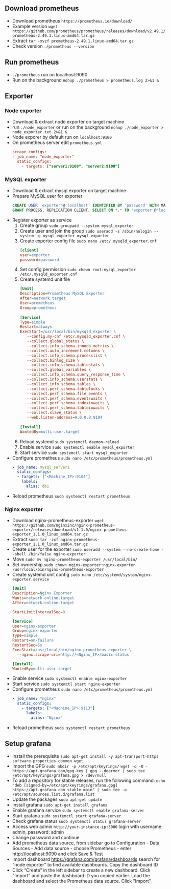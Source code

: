 
## Download prometheus
- Download prometheus `https://prometheus.io/download/`
- Example version `wget https://github.com/prometheus/prometheus/releases/download/v2.49.1/prometheus-2.49.1.linux-amd64.tar.gz`
- Extract `tar -xvzf prometheus-2.49.1.linux-amd64.tar.gz`
- Check version `./prometheus --version`

## Run prometheus
- `./prometheus` run on localhost:9090
- Run on the background `nohup ./prometheus > prometheus.log 2>&1 &`

## Exporter
### Node exporter
- Download & extract node exporter on target machine
- run `./node_exporter` or run on the background `nohup ./node_exporter > node_exporter.txt 2>&1 &`
- Node exporer by default run on `localhost:9100`
- On prometheus server edit `prometheus.yml`
  ```ini
  scrape_configs:
  - job_name: "node_exporter"
    static_configs:
      - targets: ["server1:9100", "server2:9100"]
  ```

### MySQL exporter
- Download & extract mysql exporter on target machine
- Prepare MySQL user for exporter
  ```sql
  CREATE USER 'exporter'@'localhost' IDENTIFIED BY 'password' WITH MAX_USER_CONNECTIONS 3;
  GRANT PROCESS, REPLICATION CLIENT, SELECT ON *.* TO 'exporter'@'localhost';
  ```
- Register exporter as service
  1. Create group `sudo groupadd --system mysql_exporter`
  2. Create user and join the group `sudo useradd -s /sbin/nologin --system -g mysql_exporter mysql_exporter`
  3. Create exporter config file `sudo nano /etc/.mysqld_exporter.cnf`
     ```ini
     [client] 
     user=exporter 
     password=password 
     ```
  4. Set config permission `sudo chown root:mysql_exporter /etc/.mysqld_exporter.cnf`
  5. Create systemd unit file
     ```ini
     [Unit]
     Description=Prometheus MySQL Exporter
     After=network.target
     User=prometheus
     Group=prometheus
 
     [Service]
     Type=simple
     Restart=always
     ExecStart=/usr/local/bin/mysqld_exporter \
        --config.my-cnf /etc/.mysqld_exporter.cnf \
        --collect.global_status \
        --collect.info_schema.innodb_metrics \
        --collect.auto_increment.columns \
        --collect.info_schema.processlist \
        --collect.binlog_size \
        --collect.info_schema.tablestats \
        --collect.global_variables \
        --collect.info_schema.query_response_time \
        --collect.info_schema.userstats \
        --collect.info_schema.tables \
        --collect.perf_schema.tablelocks \
        --collect.perf_schema.file_events \
        --collect.perf_schema.eventswaits \
        --collect.perf_schema.indexiowaits \
        --collect.perf_schema.tableiowaits \
        --collect.slave_status \
        --web.listen-address=0.0.0.0:9104
    
     [Install]
     WantedBy=multi-user.target
     ```
  6. Reload systemd `sudo systemctl daemon-reload`
  7. Enable service `sudo systemctl enable mysql_exporter`
  8. Start service `sudo systemctl start mysql_exporter`
- Configure prometheus `sudo nano /etc/prometheus/prometheus.yml`
  ```yml
  - job_name: mysql_server1
    static_configs: 
    - targets: ['<Machine_IP>:9104'] 
      labels: 
        alias: db1
  ```
- Reload prometheus `sudo systemctl restart prometheus`

### Nginx exporter
- Download nginx-prometheus-exporter `wget https://github.com/nginxinc/nginx-prometheus-exporter/releases/download/v1.1.0/nginx-prometheus-exporter_1.1.0_linux_amd64.tar.gz`
- Extract `sudo tar -zxf nginx-prometheus-exporter_1.1.0_linux_amd64.tar.gz`
- Create user for the exporter `sudo useradd --system --no-create-home --shell /bin/false nginx-exporter`
- Move `sudo mv nginx-prometheus-exporter /usr/local/bin/`
- Set ownership `sudo chown nginx-exporter:nginx-exporter /usr/local/bin/nginx-prometheus-exporter`
- Create systemd unit config `sudo nano /etc/systemd/system/nginx-exporter.service`
  ```ini 
  [Unit]
  Description=Nginx Exporter
  Wants=network-online.target
  After=network-online.target

  StartLimitIntervalSec=0

  [Service]
  User=nginx-exporter
  Group=nginx-exporter
  Type=simple
  Restart=on-failure
  RestartSec=5s
  ExecStart=/usr/local/bin/nginx-prometheus-exporter \
    --nginx.scrape-uri=http://<Nginx_IP>/basic-status

  [Install]
  WantedBy=multi-user.target
  ```
- Enable service `sudo systemctl enable nginx-exporter`
- Start service `sudo systemctl start nginx-exporter`
- Configure prometheus `sudo nano /etc/prometheus/prometheus.yml`
  ```yml
  - job_name: "nginx"
    static_configs:
      - targets: ["<Machine_IP>:9113"]
        labels:
          alias: "Nginx"
  ```
- Reload prometheus `sudo systemctl restart prometheus`

## Setup grafana
- Install the prerequisite `sudo apt-get install -y apt-transport-https software-properties-common wget`
- Import the GPG
  `sudo mkdir -p /etc/apt/keyrings/`
  `wget -q -O - https://apt.grafana.com/gpg.key | gpg --dearmor | sudo tee /etc/apt/keyrings/grafana.gpg > /dev/null`
- To add a repository for stable releases, run the following command:
  `echo "deb [signed-by=/etc/apt/keyrings/grafana.gpg] https://apt.grafana.com stable main" | sudo tee -a /etc/apt/sources.list.d/grafana.list`
- Update the packages `sudo apt-get update`
- Install grafana `sudo apt-get install grafana`
- Enable grafana service `sudo systemctl enable grafana-server`
- Start grafana `sudo systemctl start grafana-server`
- Check grafana status `sudo systemctl status grafana-server`
- Access web admin `http://your-instance-ip:3000` login with username: admin, password: admin
- Change password and continue
- Add prometheus data source, from sidebar go to Configuration - Data Sources - Add data source - choose Prometheus - enter http://localhost:9090 and click Save & Test
- Import dashboard https://grafana.com/grafana/dashboards search for “node exporter” to find available dashboards. Copy the dashboard ID
- Click “Create” in the left sidebar to create a new dashboard. Click "Import" and paste the dashboard ID you copied earlier.
    Load the dashboard and select the Prometheus data source. Click "Import"
